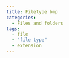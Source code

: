 ```yaml
---
title: Filetype bmp
categories:
  - Files and folders
tags:
  - file
  - "file type"
  - extension
---
```


